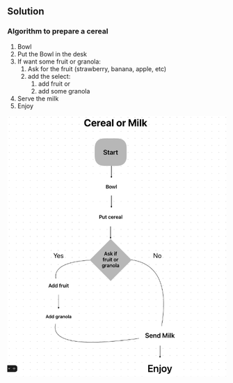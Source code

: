 ## Solution 

### Algorithm to prepare a cereal

1. Bowl
2. Put the Bowl in the desk
3. If want some fruit or granola:
	1. Ask for the fruit (strawberry, banana, apple, etc)
	2. add the select:
		1. add fruit
			or
		2. add some granola
4. Serve the milk
5. Enjoy

![](./img/cereal.png)